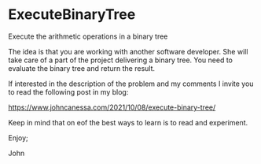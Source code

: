 # ExecuteBinaryTree
Execute the arithmetic operations in a binary tree

The idea is that you are working with another software
developer. She will take care of a part of the project
delivering a binary tree. You need to evaluate the binary
tree and return the result.

If interested in the description of the problem and my
comments I invite you to read the following post in my
blog:

https://www.johncanessa.com/2021/10/08/execute-binary-tree/

Keep in mind that on eof the best ways to learn is to
read and experiment.

Enjoy;

John
